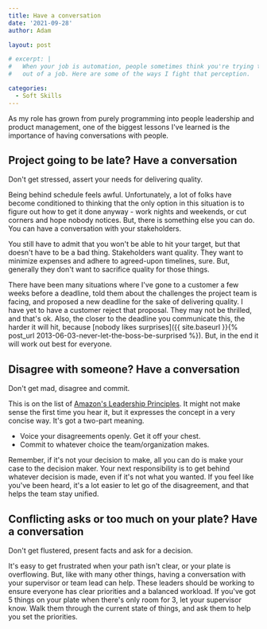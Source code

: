 ```yaml
---
title: Have a conversation
date: '2021-09-28'
author: Adam

layout: post

# excerpt: |
#   When your job is automation, people sometimes think you're trying to put them
#   out of a job. Here are some of the ways I fight that perception.

categories:
  - Soft Skills
---
```

As my role has grown from purely programming into people leadership and product
management, one of the biggest lessons I've learned is the importance of having
conversations with people.

## Project going to be late? Have a conversation

<div class="card mb-3 border-success">
<div class="card-body text-success">
<p class="card-text font-italic">
<i class="fas fa-check"></i>
Don't get stressed, assert your needs for delivering quality.
</p>
</div>
</div>

Being behind schedule feels awful. Unfortunately, a lot of folks have become
conditioned to thinking that the only option in this situation is to figure out
how to get it done anyway - work nights and weekends, or cut corners and hope
nobody notices. But, there is something else you can do. You can have a
conversation with your stakeholders.

You still have to admit that you won't be able to hit your target, but that
doesn't have to be a bad thing. Stakeholders want quality. They want to minimize
expenses and adhere to agreed-upon timelines, sure. But, generally they don't
want to sacrifice quality for those things.

There have been many situations where I've gone to a customer a few weeks before
a deadline, told them about the challenges the project team is facing, and
proposed a new deadline for the sake of delivering quality. I have yet to have a
customer reject that proposal. They may not be thrilled, and that's ok. Also,
the closer to the deadline you communicate this, the harder it will hit, because
[nobody likes surprises]({{ site.baseurl }}{% post_url
2013-06-03-never-let-the-boss-be-surprised %}). But, in the end it will work out
best for everyone.

## Disagree with someone? Have a conversation

<div class="card mb-3 border-success">
<div class="card-body text-success">
<p class="card-text font-italic">
<i class="fas fa-check"></i>
Don't get mad, disagree and commit.
</p>
</div>
</div>

This is on the list of [Amazon's Leadership
Principles](https://www.amazon.jobs/en/principles). It might not make sense the
first time you hear it, but it expresses the concept in a very concise way. It's
got a two-part meaning.

- Voice your disagreements openly. Get it off your chest.
- Commit to whatever choice the team/organization makes.

Remember, if it's not your decision to make, all you can do is make your case to
the decision maker. Your next responsibility is to get behind whatever decision
is made, even if it's not what you wanted. If you feel like you've been heard,
it's a lot easier to let go of the disagreement, and that helps the team stay
unified.

## Conflicting asks or too much on your plate? Have a conversation

<div class="card mb-3 border-success">
<div class="card-body text-success">
<p class="card-text font-italic">
<i class="fas fa-check"></i>
Don't get flustered, present facts and ask for a decision.
</p>
</div>
</div>

It's easy to get frustrated when your path isn't clear, or your plate is
overflowing. But, like with many other things, having a conversation with your
supervisor or team lead can help. These leaders should be working to ensure
everyone has clear priorities and a balanced workload. If you've got 5 things on
your plate when there's only room for 3, let your supervisor know. Walk them
through the current state of things, and ask them to help you set the
priorities.
